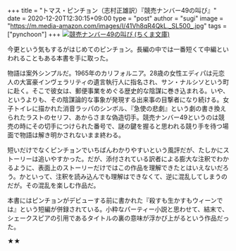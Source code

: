+++
title = "トマス・ピンチョン（志村正雄訳）『競売ナンバー49の叫び』"
date = 2020-12-20T12:30:15+09:00
type = "post"
author = "sugi"
image = "https://m.media-amazon.com/images/I/41Vh8qR4QkL._SL500_.jpg"
tags = ["pynchoon"]
+++
<a href="https://www.amazon.co.jp/dp/4480426965/?tag=chezsugi-22" target="_blank"><img src="https://m.media-amazon.com/images/I/41Vh8qR4QkL._SL500_.jpg" alt="競売ナンバー49の叫び (ちくま文庫)" class="alignleft" /></a>

今更という気もするがはじめてのピンチョン。長編の中では一番短くて中編といわれることもある本書を手に取った。

物語は案外シンプルだ。1965年のカリフォルニア。28歳の女性エディパは元恋人の大富豪インヴェラリティの遺言執行人に指名され、サン・ナルシソという町に赴く。そこで彼女は、郵便事業をめぐる歴史的な陰謀に巻き込まれる。いや、というよりも、その陰謀論的な事象が発現する出来事の目撃者になり続ける。女子トイレに描かれた消音ラッパのシンボル、『急使の悲劇』という劇の書き換えられたラストのセリフ、あからさまな偽造切手。競売ナンバー49というのは競売の時にその切手につけられた番号で、謎の鍵を握ると思われる競り手を待つ場面で物語は解き明かされないまま終わる。

短いだけでなくピンチョンでいちばんわかりやすいという風評だが、たしかにストーリーは追いやすかった。だが、添付されている訳者による膨大な注釈でわかるように、表面上のストーリーだけではこの作品を理解できたとはいえないだろう。かといって、注釈を読み込んでも理解はできなくて、逆に混乱してしまうのだが。その混乱を楽しむ作品だ。

本書にはピンチョンがデビューする前に書かれた『殺すも生かすもウィーンでは』という短編が併録されている。小粋なパーティー小説と思わせて、結末で、シェークスピアの引用であるタイトルの裏の意味が浮かび上がるという作品だった。

★★